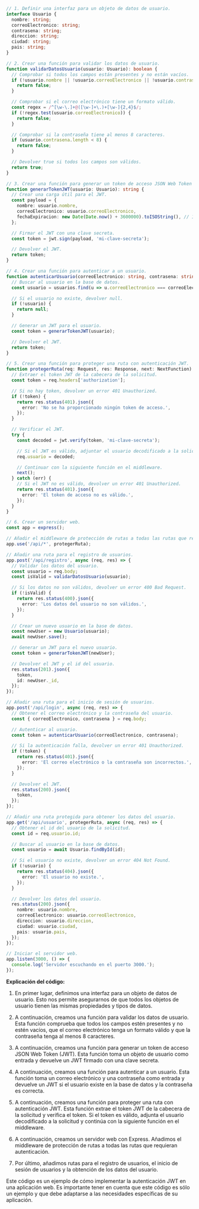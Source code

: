 ```typescript
// 1. Definir una interfaz para un objeto de datos de usuario.
interface Usuario {
  nombre: string;
  correoElectronico: string;
  contrasena: string;
  direccion: string;
  ciudad: string;
  pais: string;
}

// 2. Crear una función para validar los datos de usuario.
function validarDatosUsuario(usuario: Usuario): boolean {
  // Comprobar si todos los campos están presentes y no están vacíos.
  if (!usuario.nombre || !usuario.correoElectronico || !usuario.contrasena || !usuario.direccion || !usuario.ciudad || !usuario.pais) {
    return false;
  }

  // Comprobar si el correo electrónico tiene un formato válido.
  const regex = /^[\w-\.]+@([\w-]+\.)+[\w-]{2,4}$/;
  if (!regex.test(usuario.correoElectronico)) {
    return false;
  }

  // Comprobar si la contraseña tiene al menos 8 caracteres.
  if (usuario.contrasena.length < 8) {
    return false;
  }

  // Devolver true si todos los campos son válidos.
  return true;
}

// 3. Crear una función para generar un token de acceso JSON Web Token (JWT).
function generarTokenJWT(usuario: Usuario): string {
  // Crear una carga útil para el JWT.
  const payload = {
    nombre: usuario.nombre,
    correoElectronico: usuario.correoElectronico,
    fechaExpiracion: new Date(Date.now() + 3600000).toISOString(), // 1 hora de expiración
  };

  // Firmar el JWT con una clave secreta.
  const token = jwt.sign(payload, 'mi-clave-secreta');

  // Devolver el JWT.
  return token;
}

// 4. Crear una función para autenticar a un usuario.
function autenticarUsuario(correoElectronico: string, contrasena: string): string | null {
  // Buscar al usuario en la base de datos.
  const usuario = usuarios.find(u => u.correoElectronico === correoElectronico && u.contrasena === contrasena);

  // Si el usuario no existe, devolver null.
  if (!usuario) {
    return null;
  }

  // Generar un JWT para el usuario.
  const token = generarTokenJWT(usuario);

  // Devolver el JWT.
  return token;
}

// 5. Crear una función para proteger una ruta con autenticación JWT.
function protegerRuta(req: Request, res: Response, next: NextFunction) {
  // Extraer el token JWT de la cabecera de la solicitud.
  const token = req.headers['authorization'];

  // Si no hay token, devolver un error 401 Unauthorized.
  if (!token) {
    return res.status(401).json({
      error: 'No se ha proporcionado ningún token de acceso.',
    });
  }

  // Verificar el JWT.
  try {
    const decoded = jwt.verify(token, 'mi-clave-secreta');

    // Si el JWT es válido, adjuntar el usuario decodificado a la solicitud.
    req.usuario = decoded;

    // Continuar con la siguiente función en el middleware.
    next();
  } catch (err) {
    // Si el JWT no es válido, devolver un error 401 Unauthorized.
    return res.status(401).json({
      error: 'El token de acceso no es válido.',
    });
  }
}

// 6. Crear un servidor web.
const app = express();

// Añadir el middleware de protección de rutas a todas las rutas que requieran autenticación.
app.use('/api/*', protegerRuta);

// Añadir una ruta para el registro de usuarios.
app.post('/api/registro', async (req, res) => {
  // Validar los datos del usuario.
  const usuario = req.body;
  const isValid = validarDatosUsuario(usuario);

  // Si los datos no son válidos, devolver un error 400 Bad Request.
  if (!isValid) {
    return res.status(400).json({
      error: 'Los datos del usuario no son válidos.',
    });
  }

  // Crear un nuevo usuario en la base de datos.
  const newUser = new Usuario(usuario);
  await newUser.save();

  // Generar un JWT para el nuevo usuario.
  const token = generarTokenJWT(newUser);

  // Devolver el JWT y el id del usuario.
  res.status(201).json({
    token,
    id: newUser._id,
  });
});

// Añadir una ruta para el inicio de sesión de usuarios.
app.post('/api/login', async (req, res) => {
  // Obtener el correo electrónico y la contraseña del usuario.
  const { correoElectronico, contrasena } = req.body;

  // Autenticar al usuario.
  const token = autenticarUsuario(correoElectronico, contrasena);

  // Si la autenticación falla, devolver un error 401 Unauthorized.
  if (!token) {
    return res.status(401).json({
      error: 'El correo electrónico o la contraseña son incorrectos.',
    });
  }

  // Devolver el JWT.
  res.status(200).json({
    token,
  });
});

// Añadir una ruta protegida para obtener los datos del usuario.
app.get('/api/usuario', protegerRuta, async (req, res) => {
  // Obtener el id del usuario de la solicitud.
  const id = req.usuario.id;

  // Buscar al usuario en la base de datos.
  const usuario = await Usuario.findById(id);

  // Si el usuario no existe, devolver un error 404 Not Found.
  if (!usuario) {
    return res.status(404).json({
      error: 'El usuario no existe.',
    });
  }

  // Devolver los datos del usuario.
  res.status(200).json({
    nombre: usuario.nombre,
    correoElectronico: usuario.correoElectronico,
    direccion: usuario.direccion,
    ciudad: usuario.ciudad,
    pais: usuario.pais,
  });
});

// Iniciar el servidor web.
app.listen(3000, () => {
  console.log('Servidor escuchando en el puerto 3000.');
});
```

**Explicación del código:**

1. En primer lugar, definimos una interfaz para un objeto de datos de usuario. Esto nos permite asegurarnos de que todos los objetos de usuario tienen las mismas propiedades y tipos de datos.

2. A continuación, creamos una función para validar los datos de usuario. Esta función comprueba que todos los campos estén presentes y no estén vacíos, que el correo electrónico tenga un formato válido y que la contraseña tenga al menos 8 caracteres.

3. A continuación, creamos una función para generar un token de acceso JSON Web Token (JWT). Esta función toma un objeto de usuario como entrada y devuelve un JWT firmado con una clave secreta.

4. A continuación, creamos una función para autenticar a un usuario. Esta función toma un correo electrónico y una contraseña como entrada y devuelve un JWT si el usuario existe en la base de datos y la contraseña es correcta.

5. A continuación, creamos una función para proteger una ruta con autenticación JWT. Esta función extrae el token JWT de la cabecera de la solicitud y verifica el token. Si el token es válido, adjunta el usuario decodificado a la solicitud y continúa con la siguiente función en el middleware.

6. A continuación, creamos un servidor web con Express. Añadimos el middleware de protección de rutas a todas las rutas que requieran autenticación.

7. Por último, añadimos rutas para el registro de usuarios, el inicio de sesión de usuarios y la obtención de los datos del usuario.

Este código es un ejemplo de cómo implementar la autenticación JWT en una aplicación web. Es importante tener en cuenta que este código es sólo un ejemplo y que debe adaptarse a las necesidades específicas de su aplicación.